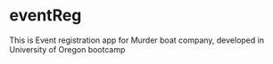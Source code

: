 # eventReg
This is Event registration app for Murder boat company, developed in University of Oregon bootcamp
